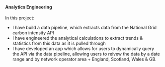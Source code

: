#### Analytics Engineering

In this project:

- I have build a data pipeline, which extracts data from the National Grid carbon intensity API
- I have engineered the analytical calculations to extract trends & statistics from this data as it is pulled through
- I have developed an app which allows for users to dynamically query the API via the data pipeline, allowing users to reivew the data by a date range and by network operator area + England, Scotland, Wales & GB.